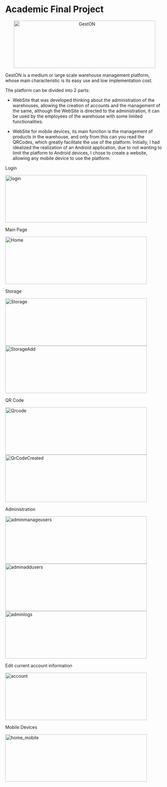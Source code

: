 # Academic Final Project

<p align = "center">
<img alt="GestON" height="150" width="450" src="https://user-images.githubusercontent.com/73209353/201014945-0d597f1e-223e-4442-b279-c5d5f3a34190.png">


GestON is a medium or large scale warehouse management platform, whose main characteristic is its easy use and low implementation cost.

The platform can be divided into 2 parts:
- WebSite that was developed thinking about the administration of the warehouses, allowing the creation of accounts and the management of the same, although the WebSite is directed to the administration, it can be used by the employees of the warehouse with some limited functionalities.

- WebSite for mobile devices, its main function is the management of products in the warehouse, and only from this can you read the QRCodes, which greatly facilitate the use of the platform. Initially, I had idealized the realization of an Android application, due to not wanting to limit the platform to Android devices, I chose to create a website, allowing any mobile device to use the platform.


Login

<img alt ="login" height="150" width="450" src="https://user-images.githubusercontent.com/73209353/201031570-a92b5698-5877-4be1-86c5-1969c8484647.png">
  
Main Page
  
<img alt ="Home" height="150" width="450" src="https://user-images.githubusercontent.com/73209353/201031662-87c6372d-03e0-4599-bded-967b195f4874.png">

Storage
  
<img alt ="Storage" height="150" width="450" src="https://user-images.githubusercontent.com/73209353/201031997-2d0916c5-eb72-4f6d-a0d6-e373811ebd5b.png">
<img alt ="StorageAdd" height="150" width="450" src="https://user-images.githubusercontent.com/73209353/201032059-17e6909a-4f83-441c-9d95-eaede5764ce6.png">

QR Code

<img alt ="Qrcode" height="150" width="450" src="https://user-images.githubusercontent.com/73209353/201032109-9bd2786c-da70-467e-8a8c-8edba9bac340.png">
<img alt ="QrCodeCreated" height="150" width="450" src="https://user-images.githubusercontent.com/73209353/201032122-1bcc98ba-41ba-4cab-82ac-ae53088aa2cf.png">

Administration
  
<img alt ="adminmanageusers" height="150" width="450" src="https://user-images.githubusercontent.com/73209353/201032163-94f7c733-bb17-4d6e-ab17-e7603860dfbc.png">
<img alt ="adminaddusers" height="150" width="450" src="https://user-images.githubusercontent.com/73209353/201032225-0a8ab953-6c20-400a-9a8e-1a24aae752b6.png">
<img alt ="adminlogs" height="150" width="450" src="https://user-images.githubusercontent.com/73209353/201032268-0cc76274-ab01-4990-aafe-65aa283b116e.png">

Edit current account information
  
<img alt ="account" height="150" width="450" src="https://user-images.githubusercontent.com/73209353/201032290-ecab17f6-defe-4f51-a1f0-a556794d8a08.png">

Mobile Devices
  
<img alt ="home_mobile" height="150" width="450" src="https://user-images.githubusercontent.com/73209353/201032421-c1d052bb-2b1a-476f-b2e4-88843cc14562.png">

